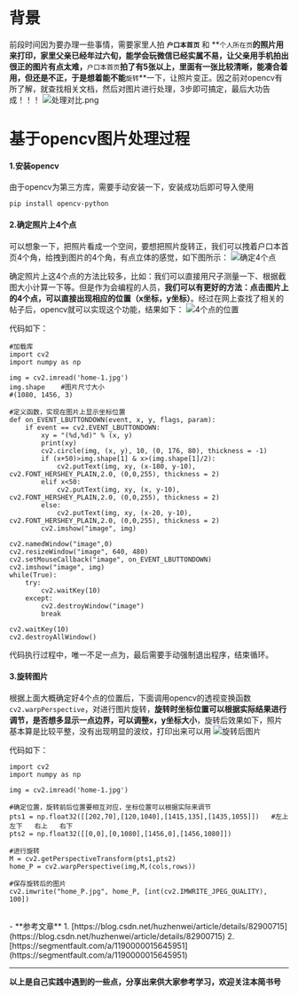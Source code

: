 # 背景
前段时间因为要办理一些事情，需要家里人拍 **`户口本首页`** 和 **`个人所在页`**的照片用来打印，家里父亲已经年过六旬，能学会玩微信已经实属不易，让父亲用手机拍出很正的图片有点太难，**`户口本首页`**拍了有5张以上，里面有一张比较清晰，能凑合着用，但还是不正，于是想着能不能**`旋转`**一下，让照片变正。因之前对opencv有所了解，就查找相关文档，然后对图片进行处理，3步即可搞定，最后大功告成！！！
![处理对比.png](https://upload-images.jianshu.io/upload_images/6641583-9469adf8302c09e4.png?imageMogr2/auto-orient/strip%7CimageView2/2/w/1240)
# 基于opencv图片处理过程
#### 1.安装opencv
由于opencv为第三方库，需要手动安装一下，安装成功后即可导入使用
```
pip install opencv-python
```
#### 2.确定照片上4个点
可以想象一下，把照片看成一个空间，要想把照片旋转正，我们可以拽着户口本首页4个角，给拽到图片的4个角，有点立体的感觉，如下图所示：
![确定4个点](https://upload-images.jianshu.io/upload_images/6641583-bf1d2ff4efff3579.png?imageMogr2/auto-orient/strip%7CimageView2/2/w/1240)

确定照片上这4个点的方法比较多，比如：我们可以直接用尺子测量一下、根据截图大小计算一下等。但是作为会编程的人员，**我们可以有更好的方法：点击图片上的4个点，可以直接出现相应的位置（x坐标，y坐标）**。经过在网上查找了相关的帖子后，opencv就可以实现这个功能，结果如下：
![4个点的位置](https://upload-images.jianshu.io/upload_images/6641583-fe770a6822fbfdc8.png?imageMogr2/auto-orient/strip%7CimageView2/2/w/1240)


代码如下：
```
#加载库
import cv2
import numpy as np

img = cv2.imread('home-1.jpg')
img.shape    #图片尺寸大小
#(1080, 1456, 3)

#定义函数，实现在图片上显示坐标位置
def on_EVENT_LBUTTONDOWN(event, x, y, flags, param):
    if event == cv2.EVENT_LBUTTONDOWN:
        xy = "(%d,%d)" % (x, y)
        print(xy)
        cv2.circle(img, (x, y), 10, (0, 176, 80), thickness = -1)
        if (x+50)>img.shape[1] & x>(img.shape[1]/2):
            cv2.putText(img, xy, (x-180, y-10), cv2.FONT_HERSHEY_PLAIN,2.0, (0,0,255), thickness = 2)
        elif x<50:
            cv2.putText(img, xy, (x, y-10), cv2.FONT_HERSHEY_PLAIN,2.0, (0,0,255), thickness = 2)
        else:
            cv2.putText(img, xy, (x-20, y-10), cv2.FONT_HERSHEY_PLAIN,2.0, (0,0,255), thickness = 2)
        cv2.imshow("image", img)

cv2.namedWindow("image",0)
cv2.resizeWindow("image", 640, 480)
cv2.setMouseCallback("image", on_EVENT_LBUTTONDOWN)
cv2.imshow("image", img)
while(True):
    try:
        cv2.waitKey(10)
    except:
        cv2.destroyWindow("image")
        break
        
cv2.waitKey(10)
cv2.destroyAllWindow()
```
代码执行过程中，唯一不足一点为，最后需要手动强制退出程序，结束循环。<br/>
#### 3.旋转图片
根据上面大概确定好4个点的位置后，下面调用opencv的透视变换函数`cv2.warpPerspective`，对进行图片旋转，**旋转时坐标位置可以根据实际结果进行调节，是否想多显示一点边界，可以调整x，y坐标大小**，旋转后效果如下，照片基本算是比较平整，没有出现明显的波纹，打印出来可以用
![旋转后图片](https://upload-images.jianshu.io/upload_images/6641583-26f8cd03a1dc0900.jpg?imageMogr2/auto-orient/strip%7CimageView2/2/w/480)

代码如下：
```
import cv2
import numpy as np

img = cv2.imread('home-1.jpg')

#确定位置，旋转前后位置要相互对应，坐标位置可以根据实际来调节
pts1 = np.float32([[202,70],[120,1040],[1415,135],[1435,1055]])   #左上  左下   右上   右下
pts2 = np.float32([[0,0],[0,1080],[1456,0],[1456,1080]])

#进行旋转
M = cv2.getPerspectiveTransform(pts1,pts2)
home_P = cv2.warpPerspective(img,M,(cols,rows))

#保存旋转后的图片
cv2.imwrite("home_P.jpg", home_P, [int(cv2.IMWRITE_JPEG_QUALITY), 100])
```
<br/>
- **参考文章**
1. [https://blog.csdn.net/huzhenwei/article/details/82900715](https://blog.csdn.net/huzhenwei/article/details/82900715)
2. [https://segmentfault.com/a/1190000015645951](https://segmentfault.com/a/1190000015645951)

**************************************************************************
**以上是自己实践中遇到的一些点，分享出来供大家参考学习，欢迎关注本简书号**

